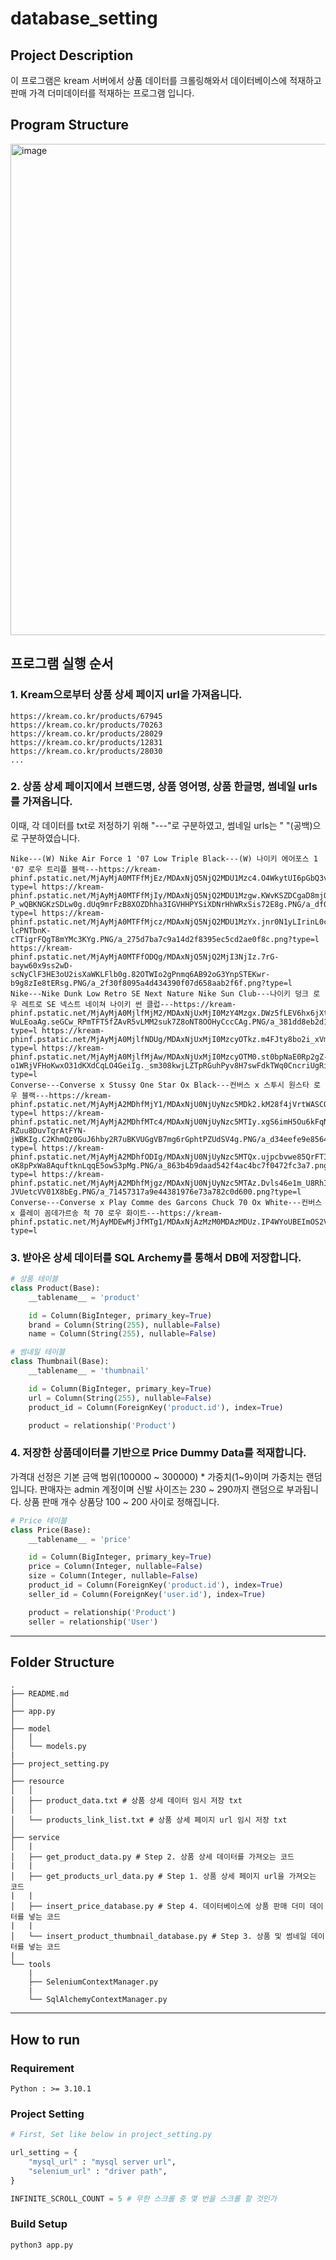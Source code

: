 # database_setting

## Project Description

이 프로그램은 kream 서버에서 상품 데이터를 크롤링해와서 데이터베이스에 적재하고 판매 가격 더미데이터를 적재하는 프로그램 입니다.

## Program Structure

<img width="786" alt="image" src="https://user-images.githubusercontent.com/66009926/182016542-81bdf6b3-0636-4051-84b7-2e2462b0ff14.png">

## 프로그램 실행 순서

### 1. Kream으로부터 상품 상세 페이지 url을 가져옵니다.

```
https://kream.co.kr/products/67945 
https://kream.co.kr/products/70263 
https://kream.co.kr/products/28029 
https://kream.co.kr/products/12831 
https://kream.co.kr/products/28030 
...
```
### 2. 상품 상세 페이지에서 브랜드명, 상품 영어명, 상품 한글명, 썸네일 urls를 가져옵니다.
이때, 각 데이터를 txt로 저정하기 위해 "---"로 구분하였고, 썸네일 urls는 " "(공백)으로 구분하였습니다.
```
Nike---(W) Nike Air Force 1 '07 Low Triple Black---(W) 나이키 에어포스 1 '07 로우 트리플 블랙---https://kream-phinf.pstatic.net/MjAyMjA0MTFfMjEz/MDAxNjQ5NjQ2MDU1Mzc4.O4WkytUI6pGbQ3vSAwW6N4OXLWj8GMsDcYv1IY2W5dwg.jvXzAqASaOEh4MocL3kuqEVgVJBvseWXovbItfIoZ7Mg.PNG/a_d8dc7818e7b24f4ab923f9c70ddb9b6e.png?type=l https://kream-phinf.pstatic.net/MjAyMjA0MTFfMjIy/MDAxNjQ5NjQ2MDU1Mzgw.KWvKSZDCgaD8mjOw3g6wZ30fcdr-P_wQBKNGKzSDLw0g.dUq9mrFzB8XOZDhha3IGVHHPYSiXDNrHhWRxSis72E8g.PNG/a_df0ec7f562804ac68bb6eef456389639.png?type=l https://kream-phinf.pstatic.net/MjAyMjA0MTFfMjcz/MDAxNjQ5NjQ2MDU1MzYx.jnr0N1yLIrinL0cpUcYdViDSg6dxJwcexg_uS6bilyAg.uNKWIwS_g4QtkU5-lcPNTbnK-cTTigrFQgT8mYMc3KYg.PNG/a_275d7ba7c9a14d2f8395ec5cd2ae0f8c.png?type=l https://kream-phinf.pstatic.net/MjAyMjA0MTFfODQg/MDAxNjQ5NjQ2MjI3NjIz.7rG-bayw60x9ss2wD-scNyClF3HE3oU2isXaWKLFlb0g.82OTWIo2gPnmq6AB92oG3YnpSTEKwr-b9g8zIe8tERsg.PNG/a_2f30f8095a4d434390f07d658aab2f6f.png?type=l
Nike---Nike Dunk Low Retro SE Next Nature Nike Sun Club---나이키 덩크 로우 레트로 SE 넥스트 네이쳐 나이키 썬 클럽---https://kream-phinf.pstatic.net/MjAyMjA0MjlfMjM2/MDAxNjUxMjI0MzY4Mzgx.DWz5fLEV6hx6jXtPeTU4m5K3qzPTxkhhcF_-WuLEoaAg.seGCw_RPmTFT5fZAvR5vLMM2suk7Z8oNT8OOHyCccCAg.PNG/a_381dd8eb2d1b48bea4388b1d40c3c1c6.png?type=l https://kream-phinf.pstatic.net/MjAyMjA0MjlfNDUg/MDAxNjUxMjI0MzcyOTkz.m4FJty8bo2i_xVmBH7Gp9O8Cntk3AdgYpM0DlEnIpaAg.TL5dX2tNuRfiYuUCqx_wi_3t_-5BPEtfTmmIVgvlqqsg.PNG/a_63f00ce6f48b45faaa17444d09476976.png?type=l https://kream-phinf.pstatic.net/MjAyMjA0MjlfMjAw/MDAxNjUxMjI0MzcyOTM0.st0bpNaE0Rp2gZ-o1WRjVFHoKwxO31dKXdCqLO4GeiIg._sm308kwjLZTpRGuhPyv8H7swFdkTWq0CncriUgRiL0g.PNG/a_825cdcd81da24814aa1449bf011e3345.png?type=l
Converse---Converse x Stussy One Star Ox Black---컨버스 x 스투시 원스타 로우 블랙---https://kream-phinf.pstatic.net/MjAyMjA2MDhfMjY1/MDAxNjU0NjUyNzc5MDk2.kM28f4jVrtWASCQhoi1cd4LZZFGSZI84WY96tkBpvsIg.wd087WlJ2pIGqx1zf2qtgcHREeu7bwqhZRr1kjXWdysg.PNG/a_eb015832612c40588a2ed1b5d795a73c.png?type=l https://kream-phinf.pstatic.net/MjAyMjA2MDhfMTc4/MDAxNjU0NjUyNzc5MTIy.xgS6imH5Ou6kFqNZg52p-RZuu8DuvTqrAtFYN-jWBKIg.C2KhmQz0GuJ6hby2R7uBKVUGgVB7mg6rGphtPZUdSV4g.PNG/a_d34eefe9e85647ec81ba1c0816359a1f.png?type=l https://kream-phinf.pstatic.net/MjAyMjA2MDhfODIg/MDAxNjU0NjUyNzc5MTQx.ujpcbvwe85QrFTIb4917biXojXyijGZc4VhcTrQhdJsg.b1d8rXfifc8lycx-oK8pPxWa8AquftknLqqE5owS3pMg.PNG/a_863b4b9daad542f4ac4bc7f0472fc3a7.png?type=l https://kream-phinf.pstatic.net/MjAyMjA2MDhfMjgz/MDAxNjU0NjUyNzc5MTAz.Dvls46e1m_U8RhItvZ6yDF53Rv6Zc35lGc72fAIWyi8g.Zz7f5ArezQ52fXwVapyX88m0B3ii-JVUetcVV01X8bEg.PNG/a_71457317a9e44381976e73a782c0d600.png?type=l
Converse---Converse x Play Comme des Garcons Chuck 70 Ox White---컨버스 x 플레이 꼼데가르송 척 70 로우 화이트---https://kream-phinf.pstatic.net/MjAyMDEwMjJfMTg1/MDAxNjAzMzM0MDAzMDUz.IP4WYoUBEImOS2VygeT6iH5OGElUQtJBEaBLD__v8bUg.zz03dgW0q2zV7QsWt2mXxZrrdQ7XHFoISAP13VGsnCQg.PNG/p_23510_0_f8389322aced42cead2e309687705da1.png?type=l
```
### 3. 받아온 상세 데이터를 SQL Archemy를 통해서 DB에 저장합니다.

``` python
# 상품 테이블
class Product(Base):
    __tablename__ = 'product'

    id = Column(BigInteger, primary_key=True)
    brand = Column(String(255), nullable=False)
    name = Column(String(255), nullable=False)

# 썸네일 테이블
class Thumbnail(Base):
    __tablename__ = 'thumbnail'

    id = Column(BigInteger, primary_key=True)
    url = Column(String(255), nullable=False)
    product_id = Column(ForeignKey('product.id'), index=True)

    product = relationship('Product')
```
### 4. 저장한 상품데이터를 기반으로 Price Dummy Data를 적재합니다.
가격대 선정은 기본 금액 범위(100000 ~ 300000) * 가중치(1~9)이며 가중치는 랜덤입니다.
판매자는 admin 계정이며 신발 사이즈는 230 ~ 290까지 랜덤으로 부과됩니다.
상품 판매 개수 상품당 100 ~ 200 사이로 정해집니다.


```python
# Price 테이블
class Price(Base):
    __tablename__ = 'price'

    id = Column(BigInteger, primary_key=True)
    price = Column(Integer, nullable=False)
    size = Column(Integer, nullable=False)
    product_id = Column(ForeignKey('product.id'), index=True)
    seller_id = Column(ForeignKey('user.id'), index=True)

    product = relationship('Product')
    seller = relationship('User')
```

---
## Folder Structure

```
.
├── README.md
│
├── app.py
│
├── model
│   │
│   └── models.py
|
├── project_setting.py
│
├── resource
│   │
│   ├── product_data.txt # 상품 상세 데이터 임시 저장 txt
│   │
│   └── products_link_list.txt # 상품 상세 페이지 url 임시 저장 txt
│
├── service
│   |
│   ├── get_product_data.py # Step 2. 상품 상세 데이터를 가져오는 코드
|   |
│   ├── get_products_url_data.py # Step 1. 상품 상세 페이지 url을 가져오는 코드
|   |
│   ├── insert_price_database.py # Step 4. 데이터베이스에 상품 판매 더미 데이터를 넣는 코드
|   |
│   └── insert_product_thumbnail_database.py # Step 3. 상품 및 썸네일 데이터를 넣는 코드
|
└── tools
    |
    ├── SeleniumContextManager.py
    |
    └── SqlAlchemyContextManager.py
```

---
## How to run


### Requirement

```
Python : >= 3.10.1
```

### Project Setting

```python
# First, Set like below in project_setting.py

url_setting = {
    "mysql_url" : "mysql server url",
    "selenium_url" : "driver path",
}

INFINITE_SCROLL_COUNT = 5 # 무한 스크롤 중 몇 번을 스크롤 할 것인가

```

### Build Setup

```
python3 app.py
```
